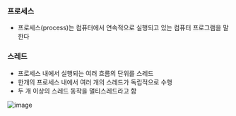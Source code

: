 ###  프로세스
- 프로세스(process)는 컴퓨터에서 연속적으로 실행되고 있는 컴퓨터 프로그램을 말한다

### 스레드
- 프로세스 내에서 실행되는 여러 흐름의 단위를 스레드
- 한개의 프로세스 내에서 여러 개의 스레드가 독립적으로 수행
- 두 개 이상의 스레드 동작을 멀티스레드라고 함

![image](https://user-images.githubusercontent.com/82345970/167327920-e359ed6a-0cc1-4903-8e82-c9a51af1bcd2.png)


